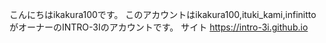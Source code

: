 こんにちはikakura100です。
このアカウントはikakura100,ituki_kami,infinittoがオーナーのINTRO-3Iのアカウントです。
サイト
https://intro-3i.github.io

<!---
intro-3i/intro-3i is a ✨ special ✨ repository because its `README.md` (this file) appears on your GitHub profile.
You can click the Preview link to take a look at your changes.
--->
